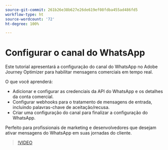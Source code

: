 ```yaml
---
source-git-commit: 261b26e38b627e26de619ef08fdba455ad486fd5
workflow-type: ht
source-wordcount: '72'
ht-degree: 100%

---
```

# Configurar o canal do WhatsApp

Este tutorial apresentará a configuração do canal do WhatsApp no Adobe Journey Optimizer para habilitar mensagens comerciais em tempo real.

O que você aprenderá:

* Adicionar e configurar as credenciais da API do WhatsApp e os detalhes da conta comercial.
* Configurar webhooks para o tratamento de mensagens de entrada, incluindo palavras-chave de aceitação/recusa.
* Criar uma configuração do canal para finalizar a configuração do WhatsApp.

Perfeito para profissionais de marketing e desenvolvedores que desejam ativar mensagens do WhatsApp em suas jornadas do cliente.

>[!VIDEO](https://video.tv.adobe.com/v/3470273/?learn=on&enablevpops&captions=por_br)
